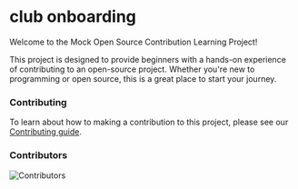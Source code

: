 # club onboarding

Welcome to the Mock Open Source Contribution Learning Project!

This project is designed to provide beginners with a hands-on experience of contributing to an open-source project. Whether you're new to programming or open source, this is a great place to start your journey.


### Contributing

To learn about how to making a contribution to this project, please see our [Contributing guide](https://github.com/SST-OSS/club-onboarding/blob/main/CONTRIBUTING.md).


### Contributors

![Contributors](https://contrib.rocks/image?repo=SST-OSS/club-onboarding)

